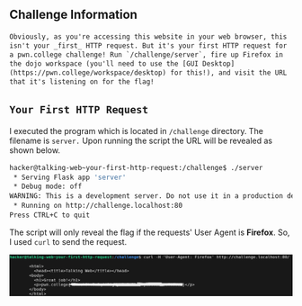 
## Challenge Information

```
Obviously, as you're accessing this website in your web browser, this isn't your _first_ HTTP request. But it's your first HTTP request for a pwn.college challenge! Run `/challenge/server`, fire up Firefox in the dojo workspace (you'll need to use the [GUI Desktop](https://pwn.college/workspace/desktop) for this!), and visit the URL that it's listening on for the flag!
```


## `Your First HTTP Request`

I executed the program which is located in `/challenge` directory. The filename is `server.` Upon running the script the URL will be revealed as shown below.

```bash
hacker@talking-web~your-first-http-request:/challenge$ ./server
 * Serving Flask app 'server'
 * Debug mode: off
WARNING: This is a development server. Do not use it in a production deployment. Use a production WSGI server instead.
 * Running on http://challenge.localhost:80
Press CTRL+C to quit
```


The script will only reveal the flag if the requests' User Agent is **Firefox**. So, I used `curl` to send the request.

![Your First HTTP Request](./Images/Img1.png)

